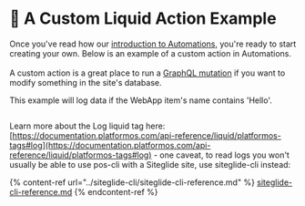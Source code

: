 # 🔹 A Custom Liquid Action Example

Once you've read how our [introduction to Automations](about-automations.md), you're ready to start creating your own. Below is an example of a custom action in Automations.\
\
A custom action is a great place to run a [GraphQL mutation](../graphql/tutorial-9-using-mutations-to-create-new-records.md) if you want to modify something in the site's database.

This example will log data if the WebApp item's name contains 'Hello'.

<figure><img src="https://d258lu9myqkejp.cloudfront.net/attachment_images/7f83ddff3cc84c4114dba78b9b695501b322737f21768325913fbd5a9b0bf0a41679653557245.png" alt=""><figcaption></figcaption></figure>

Learn more about the Log liquid tag here: [https://documentation.platformos.com/api-reference/liquid/platformos-tags#log](https://documentation.platformos.com/api-reference/liquid/platformos-tags#log) - one caveat, to read logs you won't usually be able to use pos-cli with a Siteglide site, use siteglide-cli instead:

{% content-ref url="../siteglide-cli/siteglide-cli-reference.md" %}
[siteglide-cli-reference.md](../siteglide-cli/siteglide-cli-reference.md)
{% endcontent-ref %}

